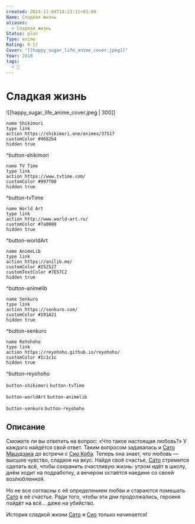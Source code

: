 ```yaml
---
created: 2024-11-04T14:23:11+03:00
Name: Сладкая жизнь
aliases:
  - Сладкая жизнь
Status: plan
Type: anime
Rating: R-17
Cover: "[[happy_sugar_life_anime_cover.jpeg]]"
Year: 2018
tags:
  - 🔞
---
```


# Сладкая жизнь

![[happy_sugar_life_anime_cover.jpeg | 300]]

```button
name Shikimori
type link
action https://shikimori.one/animes/37517
customColor #4682b4
hidden true
```
^button-shikimori

```button
name TV Time
type link
action https://www.tvtime.com/
customColor #997f00
hidden true
```
^button-tvTime

```button
name World Art
type link
action http://www.world-art.ru/
customColor #7a0000
hidden true
```
^button-worldArt

```button
name AnimeLib
type link
action https://anilib.me/
customColor #252527
customTextColor #7E57C2
hidden true
```
^button-animelib

```button
name Senkuro
type link
action https://senkuro.com/
customColor #191A21
hidden true
```
^button-senkuro

```button
name ReYohoho
type link
action https://reyohoho.github.io/reyohoho/
customColor #1c1c1c
hidden true
```
^button-reyohoho

`button-shikimori` `button-tvTime`

`button-worldArt` `button-animelib`

`button-senkuro` `button-reyohoho`

## Описание

Сможете ли вы ответить на вопрос: «Что такое настоящая любовь?» У каждого найдётся свой ответ. Таким вопросом задавалась и [Сато Мацудзака](https://shikimori.one/characters/134256-satou-matsuzaka) до встречи с [Сио Кобэ](https://shikimori.one/characters/134257-shio-koube). Теперь она знает, что любовь — высшее чувство, сладкое на вкус. Найдя своё счастье, [Сато](https://shikimori.one/characters/134256-satou-matsuzaka) стремится сделать всё, чтобы сохранить счастливую жизнь: утром идёт в школу, днём ходит на подработку, а вечером остаётся наедине со своей возлюбленной.

Но не все согласны с её определением любви и стараются помешать [Сато](https://shikimori.one/characters/134256-satou-matsuzaka) в её счастье. Ради того, чтобы эти дни продолжались, героиня пойдёт на всё... даже на убийство.

История сладкой жизни [Сато](https://shikimori.one/characters/134256-satou-matsuzaka) и [Сио](https://shikimori.one/characters/134257-shio-koube) только начинается!

